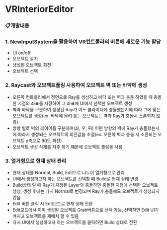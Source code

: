 # VRInteriorEditor
### 📋개발내용


### 1. NewInputSystem을 활용하여 VR컨트롤러의 버튼에 새로운 기능 할당
- UI on/off
- 오브젝트 설치
- 생성된 오브젝트 회전
- 오브젝트 선택
### 2. Raycast와 오브젝트풀링 사용하여 오브젝트 벽 또는 바닥에 생성
- 오른쪽 컨트롤러에서 정면으로 Ray를 생성하고 바닥 또는 벽과 충돌 하였을 때 충돌한 지점의 좌표를 저장하여 그 좌표에 UI에서 선택한 오브젝트 생성
- 벽과 바닥을 구분하여 생성된 Ray가 어느 콜라이더에 충돌했는지에 따라 그에 맞는 오브젝트를 생성(ex. 바닥에 올려 놓는 오브젝트는 벽과 Ray가 충돌시 스폰되지 않음)
- 방향 별로 벽의 레이어를 구분하여(좌, 우, 뒤) 어떤 방향의 벽에 Ray가 충돌했는지에 따라서 생성되는 오브젝트의 회전값을 조절(ex. 오른쪽 벽과 충돌 시 소환되는 오브젝트 y축으로 90도 회전)
- 오브젝트 생성 삭제를 자주 하기 떄문에 오브젝트 풀링을 사용
### 3. 열거형으로 현재 상태 관리
- 현재 상태를 Normal, Build, Edit으로 나누어 열거형으로 관리
- UI에서 생성하고자 하는 오브젝트를 선택할 때 Build로 현재 상태 변경
- Build상태 일 때 Ray가 지정된 Layer와 충돌하면 충돌한 지점에 선택한 오브젝트 생성, 생성 후에는 다시 Normal로 변경되며 Ray가 충돌해도 오브젝트가 생성되지 않음
- Edit 버튼 클릭 시 Edit모드로 현재 상태 전환
- Edit모드에서 이미 생성된 오브젝트 Grab버튼으로 선택 가능, 선택하면 Edit UI가 켜지고 오브젝트를 재배치 할 수 있음
- 다시 UI에서 생성하고자 하는 오브젝트를 클릭하면 Build 상태로 전환
